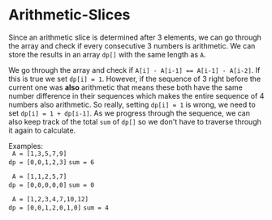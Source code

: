 # Arithmetic-Slices

Since an arithmetic slice is determined after 3 elements, we can go through the array and check if every consecutive 3 numbers is arithmetic. We can store the results in an array `dp[]` with the same length as `A`.

We go through the array and check if `A[i] - A[i-1] == A[i-1] - A[i-2]`. If this is true we set `dp[i] = 1`. However, if the sequence of 3 right before the current one was **also** arithmetic that means these both have the same number difference in their sequences which makes the entire sequence of 4 numbers also arithmetic. So really, setting `dp[i] = 1` is wrong, we need to set `dp[i] = 1 + dp[i-1]`.
As we progress through the sequence, we can also keep track of the total `sum` of `dp[]` so we don't have to traverse through it again to calculate.

Examples:  
` A = [1,3,5,7,9]`  
`dp = [0,0,1,2,3]` `sum = 6`  

` A = [1,1,2,5,7]`  
`dp = [0,0,0,0,0]` `sum = 0`  

` A = [1,2,3,4,7,10,12]`  
`dp = [0,0,1,2,0,1,0]` `sum = 4`
